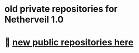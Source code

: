 # old private repositories for Netherveil 1.0
# 🔗 [new public repositories here](https://github.com/SmoothBrainStudio/Netherveil)
